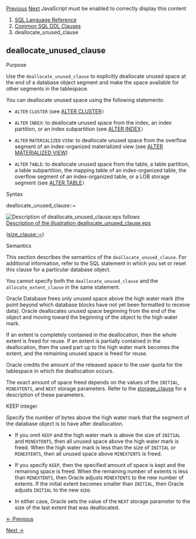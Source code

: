 [Previous](constraint.md) [Next](file_specification.md) JavaScript must be
enabled to correctly display this content

  1. [SQL Language Reference ](index.md)
  2. [ Common SQL DDL Clauses ](Common-SQL-DDL-Clauses.md)
  3. deallocate_unused_clause 

## deallocate_unused_clause

Purpose

Use the `deallocate_unused_clause` to explicitly deallocate unused space at
the end of a database object segment and make the space available for other
segments in the tablespace.

You can deallocate unused space using the following statements:

  * `ALTER` `CLUSTER` (see [ALTER CLUSTER](ALTER-CLUSTER.md#GUID-A4E03C13-7690-4567-9B0A-DA6A21173B4D)`)`

  * `ALTER` `INDEX`: to deallocate unused space from the index, an index partition, or an index subpartition (see [ALTER INDEX](ALTER-INDEX.md#GUID-D8F648E7-8C07-4C89-BB71-862512536558)`)`

  * `ALTER` `MATERIALIZED` `VIEW`: to deallocate unused space from the overflow segment of an index-organized materialized view (see [ALTER MATERIALIZED VIEW](ALTER-MATERIALIZED-VIEW.md#GUID-29EE5682-AE42-4879-ABAD-E34E66ADD233)) 

  * `ALTER` `TABLE`: to deallocate unused space from the table, a table partition, a table subpartition, the mapping table of an index-organized table, the overflow segment of an index-organized table, or a LOB storage segment (see [ALTER TABLE](ALTER-TABLE.md#GUID-552E7373-BF93-477D-9DA3-B2C9386F2877)`)`

Syntax

deallocate_unused_clause::=

![Description of deallocate_unused_clause.eps
follows](https://docs.oracle.com/en/database/oracle/oracle-database/23/sqlrf/img/deallocate_unused_clause.gif)  
[Description of the illustration
deallocate_unused_clause.eps](img_text/deallocate_unused_clause.md)

([size_clause::=](size_clause.md#GUID-E97FADC2-A6E1-4D68-9F79-DCA271B86517__CHDEAIID))

Semantics

This section describes the semantics of the `deallocate_unused_clause`. For
additional information, refer to the SQL statement in which you set or reset
this clause for a particular database object.

You cannot specify both the `deallocate_unused_clause` and the
`allocate_extent_clause` in the same statement.

Oracle Database frees only unused space above the high water mark (the point
beyond which database blocks have not yet been formatted to receive data).
Oracle deallocates unused space beginning from the end of the object and
moving toward the beginning of the object to the high water mark.

If an extent is completely contained in the deallocation, then the whole
extent is freed for reuse. If an extent is partially contained in the
deallocation, then the used part up to the high water mark becomes the extent,
and the remaining unused space is freed for reuse.

Oracle credits the amount of the released space to the user quota for the
tablespace in which the deallocation occurs.

The exact amount of space freed depends on the values of the `INITIAL`,
`MINEXTENTS`, and `NEXT` storage parameters. Refer to the
[storage_clause](storage_clause.md#GUID-C5A67610-3160-41E9-8D48-03206BD5ED15)
for a description of these parameters.

KEEP integer

Specify the number of bytes above the high water mark that the segment of the
database object is to have after deallocation.

  * If you omit `KEEP` and the high water mark is above the size of `INITIAL` and `MINEXTENTS`, then all unused space above the high water mark is freed. When the high water mark is less than the size of `INITIAL` or `MINEXTENTS`, then all unused space above `MINEXTENTS` is freed. 

  * If you specify `KEEP`, then the specified amount of space is kept and the remaining space is freed. When the remaining number of extents is less than `MINEXTENTS`, then Oracle adjusts `MINEXTENTS` to the new number of extents. If the initial extent becomes smaller than `INITIAL`, then Oracle adjusts `INITIAL` to the new size. 

  * In either case, Oracle sets the value of the `NEXT` storage parameter to the size of the last extent that was deallocated. 


[← Previous](constraint.md)

[Next →](file_specification.md)
